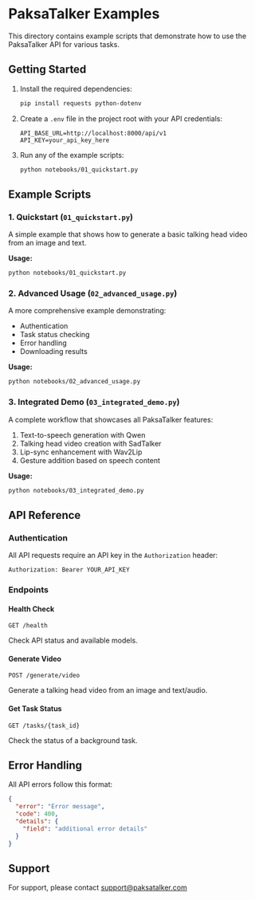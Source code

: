 # PaksaTalker Examples

This directory contains example scripts that demonstrate how to use the PaksaTalker API for various tasks.

## Getting Started

1. Install the required dependencies:
   ```bash
   pip install requests python-dotenv
   ```

2. Create a `.env` file in the project root with your API credentials:
   ```env
   API_BASE_URL=http://localhost:8000/api/v1
   API_KEY=your_api_key_here
   ```

3. Run any of the example scripts:
   ```bash
   python notebooks/01_quickstart.py
   ```

## Example Scripts

### 1. Quickstart (`01_quickstart.py`)
A simple example that shows how to generate a basic talking head video from an image and text.

**Usage:**
```bash
python notebooks/01_quickstart.py
```

### 2. Advanced Usage (`02_advanced_usage.py`)
A more comprehensive example demonstrating:
- Authentication
- Task status checking
- Error handling
- Downloading results

**Usage:**
```bash
python notebooks/02_advanced_usage.py
```

### 3. Integrated Demo (`03_integrated_demo.py`)
A complete workflow that showcases all PaksaTalker features:
1. Text-to-speech generation with Qwen
2. Talking head video creation with SadTalker
3. Lip-sync enhancement with Wav2Lip
4. Gesture addition based on speech content

**Usage:**
```bash
python notebooks/03_integrated_demo.py
```

## API Reference

### Authentication
All API requests require an API key in the `Authorization` header:
```
Authorization: Bearer YOUR_API_KEY
```

### Endpoints

#### Health Check
```
GET /health
```
Check API status and available models.

#### Generate Video
```
POST /generate/video
```
Generate a talking head video from an image and text/audio.

#### Get Task Status
```
GET /tasks/{task_id}
```
Check the status of a background task.

## Error Handling
All API errors follow this format:
```json
{
  "error": "Error message",
  "code": 400,
  "details": {
    "field": "additional error details"
  }
}
```

## Support
For support, please contact support@paksatalker.com
